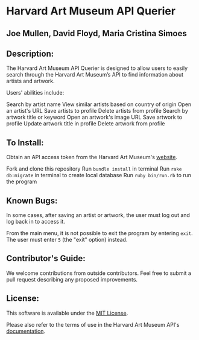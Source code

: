 # Harvard Art Museum API Querier
## Joe Mullen, David Floyd, Maria Cristina Simoes

## Description:
The Harvard Art Museum API Querier is designed to allow users to easily search through the Harvard Art Museum’s API to find information about artists and artwork.

Users' abilities include:

Search by artist name
View similar artists based on country of origin
Open an artist's URL
Save artists to profile
Delete artists from profile
Search by artwork title or keyword
Open an artwork's image URL
Save artwork to profile
Update artwork title in profile
Delete artwork from profile

## To Install:
Obtain an API access token from the Harvard Art Museum's [website](https://www.harvardartmuseums.org/collections/api).

Fork and clone this repository
Run `bundle install` in terminal
Run `rake db:migrate` in terminal to create local database
Run `ruby bin/run.rb` to run the program

## Known Bugs:
In some cases, after saving an artist or artwork, the user must log out and log back in to access it.

From the main menu, it is not possible to exit the program by entering `exit`. The user must enter `5` (the "exit" option) instead.

## Contributor's Guide:
We welcome contributions from outside contributors. Feel free to submit a pull request describing any proposed improvements.

## License:
This software is available under the [MIT License](https://opensource.org/licenses/MIT).

Please also refer to the terms of use in the Harvard Art Museum API's [documentation](https://github.com/harvardartmuseums/api-docs/blob/master/README.md).
